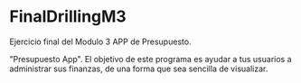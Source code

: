 # FinalDrillingM3
Ejercicio final del Modulo 3 APP de Presupuesto.

"Presupuesto App". El objetivo de este programa es ayudar a tus usuarios a administrar sus finanzas, de una forma que sea sencilla de visualizar.
